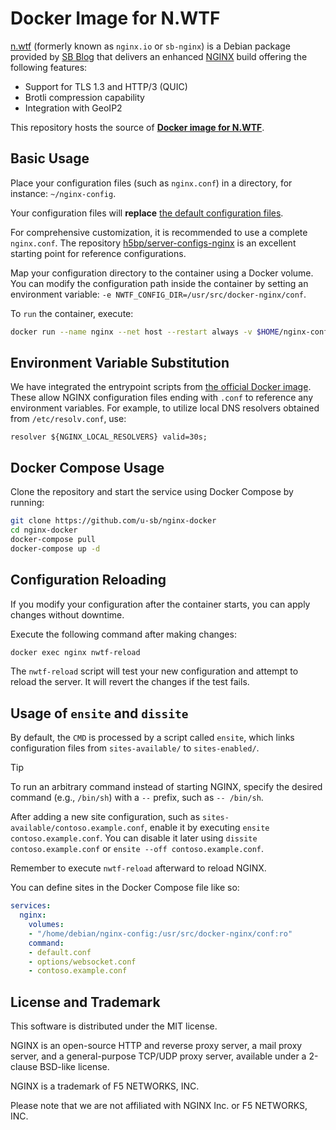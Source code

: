 # Docker Image for N.WTF

[n.wtf](https://n.wtf/) (formerly known as `nginx.io` or `sb-nginx`) is a Debian package provided by [SB Blog](https://u.sb/) that delivers an enhanced [NGINX](https://nginx.org/) build offering the following features:

* Support for TLS 1.3 and HTTP/3 (QUIC)
* Brotli compression capability
* Integration with GeoIP2

This repository hosts the source of [**Docker image for N.WTF**](https://github.com/u-sb/nginx-docker/pkgs/container/nginx).

## Basic Usage

Place your configuration files (such as `nginx.conf`) in a directory, for instance: `~/nginx-config`.

Your configuration files will **replace** [the default configuration files](https://github.com/nginx/nginx/tree/master/conf).

For comprehensive customization, it is recommended to use a complete `nginx.conf`. The repository [h5bp/server-configs-nginx](https://github.com/h5bp/server-configs-nginx) is an excellent starting point for reference configurations.

Map your configuration directory to the container using a Docker volume. You can modify the configuration path inside the container by setting an environment variable: `-e NWTF_CONFIG_DIR=/usr/src/docker-nginx/conf`.

To `run` the container, execute:

```bash
docker run --name nginx --net host --restart always -v $HOME/nginx-config:/usr/src/docker-nginx/conf:ro -d ghcr.io/u-sb/nginx
```

## Environment Variable Substitution

We have integrated the entrypoint scripts from [the official Docker image](https://github.com/nginxinc/docker-nginx). These allow NGINX configuration files ending with `.conf` to reference any environment variables. For example, to utilize local DNS resolvers obtained from `/etc/resolv.conf`, use:

```
resolver ${NGINX_LOCAL_RESOLVERS} valid=30s;
```

## Docker Compose Usage

Clone the repository and start the service using Docker Compose by running:

```bash
git clone https://github.com/u-sb/nginx-docker
cd nginx-docker
docker-compose pull
docker-compose up -d
```

## Configuration Reloading

If you modify your configuration after the container starts, you can apply changes without downtime.

Execute the following command after making changes:

```bash
docker exec nginx nwtf-reload
```

The `nwtf-reload` script will test your new configuration and attempt to reload the server. It will revert the changes if the test fails.

## Usage of `ensite` and `dissite`

By default, the `CMD` is processed by a script called `ensite`, which links configuration files from `sites-available/` to `sites-enabled/`.

> [!TIP]
> To run an arbitrary command instead of starting NGINX, specify the desired command (e.g., `/bin/sh`) with a `--` prefix, such as `-- /bin/sh`.

After adding a new site configuration, such as `sites-available/contoso.example.conf`, enable it by executing `ensite contoso.example.conf`. You can disable it later using `dissite contoso.example.conf` or `ensite --off contoso.example.conf`.

Remember to execute `nwtf-reload` afterward to reload NGINX.

You can define sites in the Docker Compose file like so:

```yaml
services:
  nginx:
    volumes:
    - "/home/debian/nginx-config:/usr/src/docker-nginx/conf:ro"
    command:
    - default.conf
    - options/websocket.conf
    - contoso.example.conf
```

## License and Trademark

This software is distributed under the MIT license.

NGINX is an open-source HTTP and reverse proxy server, a mail proxy server, and a general-purpose TCP/UDP proxy server, available under a 2-clause BSD-like license.

NGINX is a trademark of F5 NETWORKS, INC.

Please note that we are not affiliated with NGINX Inc. or F5 NETWORKS, INC.
